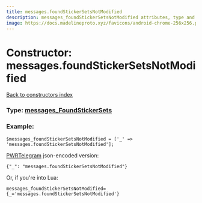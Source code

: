 ```yaml
---
title: messages.foundStickerSetsNotModified
description: messages_foundStickerSetsNotModified attributes, type and example
image: https://docs.madelineproto.xyz/favicons/android-chrome-256x256.png
---
```

# Constructor: messages.foundStickerSetsNotModified  
[Back to constructors index](index.md)






### Type: [messages\_FoundStickerSets](../types/messages_FoundStickerSets.md)


### Example:

```
$messages_foundStickerSetsNotModified = ['_' => 'messages.foundStickerSetsNotModified'];
```  

[PWRTelegram](https://pwrtelegram.xyz) json-encoded version:

```
{"_": "messages.foundStickerSetsNotModified"}
```


Or, if you're into Lua:  


```
messages_foundStickerSetsNotModified={_='messages.foundStickerSetsNotModified'}

```


